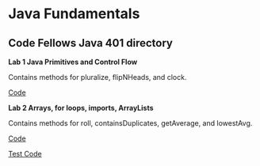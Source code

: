 # Java Fundamentals

## Code Fellows Java 401 directory

**Lab 1 Java Primitives and Control Flow** 

Contains methods for 
pluralize, flipNHeads, and clock.

[Code](./basics/Main.java)

**Lab 2 Arrays, for loops, imports, ArrayLists**

Contains methods for 
roll, containsDuplicates, 
getAverage, and lowestAvg.

[Code](./basiclibrary/src/main/java/basiclibrary.Library.java)

[Test Code](./basiclibrary/test/java/basiclibrary/LibraryTest.java)

